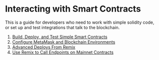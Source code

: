 # Interacting with Smart Contracts

This is a guide for developers who need to work with simple solidity code, or set up and test integrations that talk to the blockchain. 

1. [Build, Deploy, and Test Simple Smart Contracts](SimpleContracts.md)
2. [Configure MetaMask and Blockchain Environments](EnvironmentSetup.md)
3. [Advanced Deploys From Remix](AdvancedDeploy.md)
4. [Use Remix to Call Endpoints on Mainnet Contracts](CallingLiveContracts.md)
